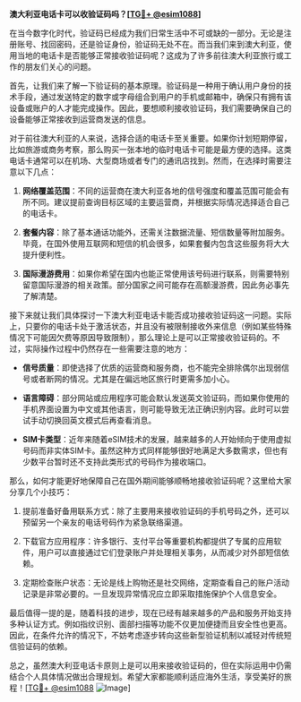 **澳大利亚电话卡可以收验证码吗？[[TG💪+ @esim1088](https://t.me/s/esim1088)]**

在当今数字化时代，验证码已经成为我们日常生活中不可或缺的一部分。无论是注册账号、找回密码，还是验证身份，验证码无处不在。而当我们来到澳大利亚，使用当地的电话卡是否能够正常接收验证码呢？这成为了许多前往澳大利亚旅行或工作的朋友们关心的问题。

首先，让我们来了解一下验证码的基本原理。验证码是一种用于确认用户身份的技术手段，通过发送特定的数字或字母组合到用户的手机或邮箱中，确保只有拥有该设备或账户的人才能完成操作。因此，要想顺利接收验证码，我们需要确保自己的设备能够正常接收到运营商发送的信息。

对于前往澳大利亚的人来说，选择合适的电话卡至关重要。如果你计划短期停留，比如旅游或商务考察，那么购买一张本地的临时电话卡可能是最方便的选择。这类电话卡通常可以在机场、大型商场或者专门的通讯店找到。然而，在选择时需要注意以下几点：

1. **网络覆盖范围**：不同的运营商在澳大利亚各地的信号强度和覆盖范围可能会有所不同。建议提前查询目标区域的主要运营商，并根据实际情况选择适合自己的电话卡。
   
2. **套餐内容**：除了基本通话功能外，还需关注数据流量、短信数量等附加服务。毕竟，在国外使用互联网和短信的机会很多，如果套餐内包含这些服务将大大提升便利性。

3. **国际漫游费用**：如果你希望在国内也能正常使用该号码进行联系，则需要特别留意国际漫游的相关政策。部分国家之间可能存在高额漫游费，因此务必事先了解清楚。

接下来就让我们具体探讨一下澳大利亚电话卡能否成功接收验证码这一问题。实际上，只要你的电话卡处于激活状态，并且没有被限制接收外来信息（例如某些特殊情况下可能因欠费等原因导致限制），那么理论上是可以正常接收验证码的。不过，实际操作过程中仍然存在一些需要注意的地方：

- **信号质量**：即使选择了优质的运营商和服务商，也不能完全排除偶尔出现弱信号或者断网的情况。尤其是在偏远地区旅行时更需多加小心。
  
- **语言障碍**：部分网站或应用程序可能会默认发送英文验证码，而如果你使用的手机界面设置为中文或其他语言，则可能导致无法正确识别内容。此时可以尝试手动切换回英文模式后再查看消息。

- **SIM卡类型**：近年来随着eSIM技术的发展，越来越多的人开始倾向于使用虚拟号码而非实体SIM卡。虽然这种方式同样能够很好地满足大多数需求，但也有少数平台暂时还不支持此类形式的号码作为接收端口。

那么，如何才能更好地保障自己在国外期间能够顺畅地接收验证码呢？这里给大家分享几个小技巧：

1. 提前准备好备用联系方式：除了主要用来接收验证码的手机号码之外，还可以预留另一个亲友的电话号码作为紧急联络渠道。

2. 下载官方应用程序：许多银行、支付平台等重要机构都提供了专属的应用软件，用户可以直接通过它们登录账户并处理相关事务，从而减少对外部短信依赖。

3. 定期检查账户状态：无论是线上购物还是社交网络，定期查看自己的账户活动记录是非常必要的。一旦发现异常情况应立即采取措施保护个人信息安全。

最后值得一提的是，随着科技的进步，现在已经有越来越多的产品和服务开始支持多种认证方式。例如指纹识别、面部扫描等功能不仅更加便捷而且安全性也更高。因此，在条件允许的情况下，不妨考虑逐步转向这些新型验证机制以减轻对传统短信验证码的依赖。

总之，虽然澳大利亚电话卡原则上是可以用来接收验证码的，但在实际运用中仍需结合个人具体情况做出合理规划。希望大家都能顺利适应海外生活，享受美好的旅程！[[TG💪+ @esim1088](https://t.me/s/esim1088) ![Image](https://i.postimg.cc/4NQfJmqS/Snipaste-2025-05-13-00-14-12.png)]